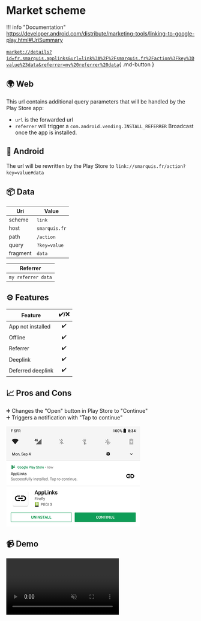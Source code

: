 # Market scheme

!!! info "Documentation"
    https://developer.android.com/distribute/marketing-tools/linking-to-google-play.html#UriSummary

[`market://details?id=fr.smarquis.applinks&url=link%3A%2F%2Fsmarquis.fr%2Faction%3Fkey%3Dvalue%23data&referrer=my%20referrer%20data`](market://details?id=fr.smarquis.applinks&url=link%3A%2F%2Fsmarquis.fr%2Faction%3Fkey%3Dvalue%23data&referrer=my%20referrer%20data){ .md-button }

## 🌍 Web

This url contains additional query parameters that will be handled by the Play Store app:

- `url` is the forwarded url
- `referrer` will trigger a `com.android.vending.INSTALL_REFERRER` Broadcast once the app is installed.

## 🤖 Android

The url will be rewritten by the Play Store to `link://smarquis.fr/action?key=value#data`

## 📦 Data

| Uri | Value |
|---|---|
| scheme | `link` |
| host | `smarquis.fr` |
| path | `/action` |
| query | `?key=value` |
| fragment | `data` |

| Referrer |
|---|
| `my referrer data` |

## ⚙️ Features

| Feature | ✔️/❌ |
|---|:---:|
| App not installed | ✔️ |
| Offline | ✔️ |
| Referrer | ✔️ |
| Deeplink | ✔️ |
| Deferred deeplink | ✔️ |

## 📈 Pros and Cons

➕ Changes the "Open" button in Play Store to "Continue"  
➕ Triggers a notification with "Tap to continue"  

![](assets/store_deferred_deeplink_notification.png)
![](assets/store_deferred_deeplink_button.png)

## 📹 Demo

<video class="device" controls muted>
    <source src="../assets/market-scheme.mp4" type="video/mp4">
</video>
